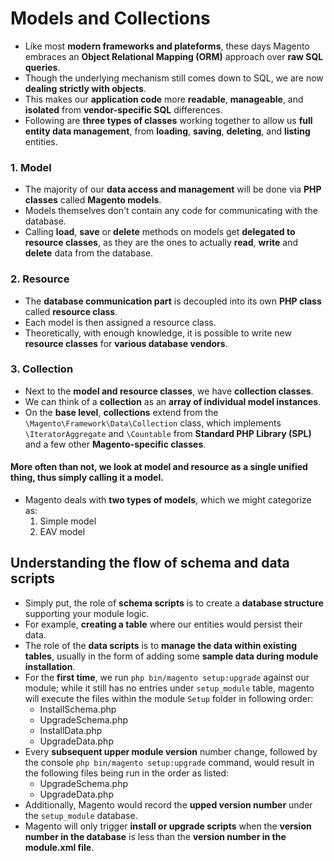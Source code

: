 # Models and Collections
- Like most **modern frameworks and plateforms**, these days Magento embraces an **Object Relational Mapping (ORM)** approach over **raw SQL queries**.
- Though the underlying mechanism still comes down to SQL, we are now **dealing strictly with objects**.
- This makes our **application code** more **readable**, **manageable**, and **isolated** from **vendor-specific SQL** differences.
- Following are **three types of classes** working together to allow us **full entity data management**, from **loading**, **saving**, **deleting**, and **listing** entities.
### 1. Model
- The majority of our **data access and management** will be done via **PHP classes** called **Magento models**.
- Models themselves don't contain any code for communicating with the database.
- Calling **load**, **save** or **delete** methods on models get **delegated to resource classes**, as they are the ones to actually **read**, **write** and **delete** data from the database. 
### 2. Resource
- The **database communication part** is decoupled into its own **PHP class** called **resource class**.
- Each model is then assigned a resource class.
- Theoretically, with enough knowledge, it is possible to write new **resource classes** for **various database vendors**.
### 3. Collection
- Next to the **model and resource classes**, we have **collection classes**.
- We can think of a **collection** as an **array of individual model instances**.
- On the **base level**, **collections** extend from the `\Magento\Framework\Data\Collection` class, which implements `\IteratorAggregate` and `\Countable` from **Standard PHP Library (SPL)** and a few other **Magento-specific classes**.
#### More often than not, we look at model and resource as a single unified thing, thus simply calling it a model.
- Magento deals with **two types of models**, which we might categorize as:
    1. Simple model
    2. EAV model
## Understanding the flow of schema and data scripts
- Simply put, the role of **schema scripts** is to create a **database structure** supporting your module logic.
- For example, **creating a table** where our entities would persist their data.
- The role of the **data scripts** is to **manage the data within existing tables**, usually in the form of adding some **sample data during module installation**.
- For the **first time**, we run `php bin/magento setup:upgrade` against our module; while it still has no entries under `setup_module` table, magento will execute the files within the module `Setup` folder in following order:
    - InstallSchema.php
    - UpgradeSchema.php
    - InstallData.php
    - UpgradeData.php
- Every **subsequent upper module version** number change, followed by the console `php bin/magento setup:upgrade` command, would result in the following files being run in the order as listed:
    - UpgradeSchema.php
    - UpgradeData.php
- Additionally, Magento would record the **upped version number** under the `setup_module` database.
- Magento will only trigger **install or upgrade scripts** when the **version number in the database** is less than the **version number in the module.xml file**.


